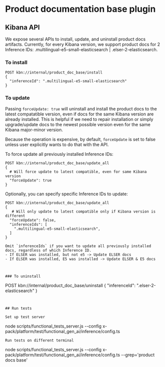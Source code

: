 # Product documentation base plugin


## Kibana API
We expose several APIs to install, update, and uninstall product docs artifacts. Currently, for every Kibana version, we support product docs for 2 Inference IDs: .multilingual-e5-small-elasticsearch | .elser-2-elasticsearch.

### To install
```
POST kbn://internal/product_doc_base/install
{
  "inferenceId": ".multilingual-e5-small-elasticsearch"
}
```
### To update

 Passing `forceUpdate: true` will uninstall and install the product docs to the latest compatatible version, even if docs for the same Kibana version are already installed. This is helpful if we need to repair installation or simply upgrade/update docs to the newest possible version even for the same Kibana major-minor version.

Because the operation is expensive, by default, `forceUpdate` is set to false unless user explicitly wants to do that with the API.

To force update all previously installed Inference IDs:
```
POST kbn://internal/product_doc_base/update_all
{
  # Will force update to latest compatible, even for same Kibana version
  "forceUpdate": true
}

```
Optionally, you can specify specific Inference IDs to update:
```
POST kbn://internal/product_doc_base/update_all
{
   # Will only update to latest compatible only if Kibana version is different
  "forceUpdate": false,
  "inferenceIds": [
    ".multilingual-e5-small-elasticsearch",
  ]
}

Omit `inferenceIds` if you want to update all previously installed docs, regardless of which Inference ID.
- If ELSER was installed, but not e5 -> Update ELSER docs
- If ELSER was installed, E5 was installed -> Update ELSER & E5 docs



### To uninstall
```
POST kbn://internal/product_doc_base/uninstall
{
  "inferenceId": ".elser-2-elasticsearch"
}
```


## Run tests

Set up test server
```
node scripts/functional_tests_server.js --config x-pack/platform/test/functional_gen_ai/inference/config.ts
```
Run tests on different terminal
```
node scripts/functional_tests_server.js --config x-pack/platform/test/functional_gen_ai/inference/config.ts --grep='product docs base'
```
